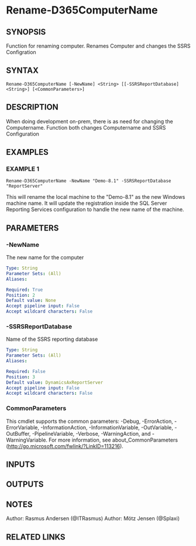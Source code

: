 ﻿---
external help file: d365fo.tools-help.xml
Module Name: d365fo.tools
online version:
schema: 2.0.0
---

# Rename-D365ComputerName

## SYNOPSIS
Function for renaming computer.
Renames Computer and changes the SSRS Configration

## SYNTAX

```
Rename-D365ComputerName [-NewName] <String> [[-SSRSReportDatabase] <String>] [<CommonParameters>]
```

## DESCRIPTION
When doing development on-prem, there is as need for changing the Computername.
Function both changes Computername and SSRS Configuration

## EXAMPLES

### EXAMPLE 1
```
Rename-D365ComputerName -NewName "Demo-8.1" -SSRSReportDatabase "ReportServer"
```

This will rename the local machine to the "Demo-8.1" as the new Windows machine name.
It will update the registration inside the SQL Server Reporting Services configuration to handle the new name of the machine.

## PARAMETERS

### -NewName
The new name for the computer

```yaml
Type: String
Parameter Sets: (All)
Aliases:

Required: True
Position: 2
Default value: None
Accept pipeline input: False
Accept wildcard characters: False
```

### -SSRSReportDatabase
Name of the SSRS reporting database

```yaml
Type: String
Parameter Sets: (All)
Aliases:

Required: False
Position: 3
Default value: DynamicsAxReportServer
Accept pipeline input: False
Accept wildcard characters: False
```

### CommonParameters
This cmdlet supports the common parameters: -Debug, -ErrorAction, -ErrorVariable, -InformationAction, -InformationVariable, -OutVariable, -OutBuffer, -PipelineVariable, -Verbose, -WarningAction, and -WarningVariable.
For more information, see about_CommonParameters (http://go.microsoft.com/fwlink/?LinkID=113216).

## INPUTS

## OUTPUTS

## NOTES
Author: Rasmus Andersen (@ITRasmus)
Author: Mötz Jensen (@Splaxi)

## RELATED LINKS
